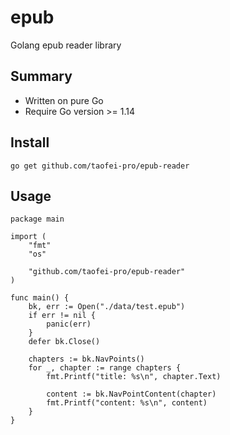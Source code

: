 # epub

Golang epub reader library

## Summary

- Written on pure Go
- Require Go version >= 1.14

## Install

```plaintext
go get github.com/taofei-pro/epub-reader
```

## Usage

```golang
package main

import (
	"fmt"
	"os"
	
	"github.com/taofei-pro/epub-reader"
)

func main() {
	bk, err := Open("./data/test.epub")
	if err != nil {
		panic(err)
	}
	defer bk.Close()

	chapters := bk.NavPoints()
	for _, chapter := range chapters {
		fmt.Printf("title: %s\n", chapter.Text)

		content := bk.NavPointContent(chapter)
		fmt.Printf("content: %s\n", content)
	}
}
```
